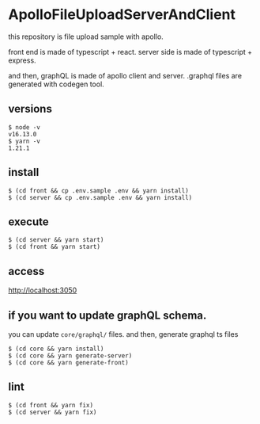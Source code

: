 # ApolloFileUploadServerAndClient
this repository is file upload sample with apollo.

front end is made of typescript + react.
server side is made of typescript + express.

and then,
graphQL is made of apollo client and server.
.graphql files are generated with codegen tool.

## versions
```
$ node -v
v16.13.0
$ yarn -v
1.21.1
```

## install
```
$ (cd front && cp .env.sample .env && yarn install)
$ (cd server && cp .env.sample .env && yarn install)
```

## execute
```
$ (cd server && yarn start)
$ (cd front && yarn start)
```

## access
[http://localhost:3050](http://localhost:3050)

## if you want to update graphQL schema.
you can update `core/graphql/` files.
and then, generate graphql ts files

```
$ (cd core && yarn install)
$ (cd core && yarn generate-server)
$ (cd core && yarn generate-front)
```

## lint
```
$ (cd front && yarn fix)
$ (cd server && yarn fix)
```

